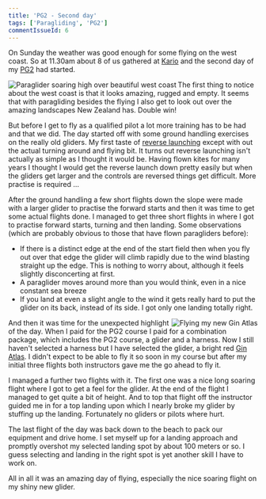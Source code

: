 ```yaml
---
title: 'PG2 - Second day'
tags: ['Paragliding', 'PG2']
commentIssueId: 6
---
```


On Sunday the weather was good enough for some flying on the west coast. So at 11.30am about 8 of us gathered at [Kario](http://en.wikipedia.org/wiki/Kariotahi_Beach) and the second day of my [PG2](/tags/PG2.html) had started.

<img align="left" alt="Paraglider soaring high over beautiful west coast" src="/images/paragliding/paraglide_0004.JPG" />

The first thing to notice about the west coast is that it looks amazing, rugged and empty. It seems that with paragliding besides the flying I also get to look out over the amazing landscapes New Zealand has. Double win!

But before I get to fly as a qualified pilot a lot more training has to be had and that we did. The day started off with some ground handling exercises on the really old gliders. My first taste of [reverse launching](http://en.wikipedia.org/wiki/Paragliding#Reverse_launch) except with out the actual turning around and flying bit. It turns out reverse launching isn't actually as simple as I thought it would be. Having flown kites for many years I thought I would get the reverse launch down pretty easily but when the gliders get larger and the controls are reversed things get difficult. More practise is required ...

After the ground handling a few short flights down the slope were made with a larger glider to practise the forward starts and then it was time to get some actual flights done. I managed to get three short flights in where I got to practise forward starts, turning and then landing. Some observations (which are probably obvious to those that have flown paragliders before): 
 
* If there is a distinct edge at the end of the start field then when you fly out over that edge the glider will climb rapidly due to the wind blasting straight up the edge. This is nothing to worry about, although it feels slightly disconcerting at first.
* A paraglider moves around more than you would think, even in a nice constant sea breeze
* If you land at even a slight angle to the wind it gets really hard to put the glider on its back, instead of its side. I got only one landing totally right.

<img align="right" alt="Flying my new Gin Atlas" src="/images/paragliding/paraglide_0005.JPG" />

And then it was time for the unexpected highlight of the day. When I paid for the PG2 course I paid for a combination package, which includes the PG2 course, a glider and a harness. Now I still haven't selected a harness but I have selected the glider, a bright red [Gin Atlas](http://gingliders.com/paragliders/atlas/). I didn't expect to be able to fly it so soon in my course but after my initial three flights both instructors gave me the go ahead to fly it. 

I managed a further two flights with it. The first one was a nice long soaring flight where I got to get a feel for the glider. At the end of the flight I managed to get quite a bit of height. And to top that flight off the instructor guided me in for a top landing upon which I nearly broke my glider by stuffing up the landing. Fortunately no gliders or pilots where hurt.

The last flight of the day was back down to the beach to pack our equipment and drive home. I set myself up for a landing approach and promptly overshot my selected landing spot by about 100 meters or so. I guess selecting and landing in the right spot is yet another skill I have to work on.

All in all it was an amazing day of flying, especially the nice soaring flight on my shiny new glider. 